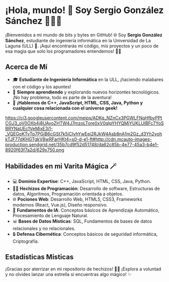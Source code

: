 # ¡Hola, mundo! 👋 Soy Sergio González Sánchez 👨‍💻✨
¡Bienvenidos a mi mundo de bits y bytes en GitHub! 🌐 Soy **Sergio González Sánchez**, estudiante de ingeniería informática en la Universidad de La Laguna (ULL) 🚀. ¡Aquí encontrarás mi código, mis proyectos y un poco de esa magia que solo los programadores entendemos! 🧙‍♂️

## Acerca de Mí
* 🎓 **Estudiante de Ingeniería Informática** en la ULL, ¡haciendo malabares con el código y los apuntes!
* 🌱 **Siempre aprendiendo** y explorando nuevos horizontes tecnológicos. ¡No hay problema, todo es parte de la aventura!
* 💬 **¡Hablemos de C++, JavaScript, HTML, CSS, Java, Python y cualquier cosa relacionada con el universo geek!**

https://ci3.googleusercontent.com/meips/ADKq_NZnCx3PGWLFNqHfbyPPtCGJ3_oV0OXb4j8UAvoZHTW4J7mzoLTore0xV0qIpYHYQMjYUKLUlBFc7YoSBRYNaUEc1VeMixE3i1-_VQEGoKTvTp7PGjB6cGSt7k5iCIvhYwEei2RJkW4Asb8nA1m2Gz_d3Yh2vohkTJF77dKHGTgkV8wRFarHKt4=s0-d-e1-ft#http://cdn.mcauto-images-production.sendgrid.net/35b7cd9f52d51748/da62c85b-4e77-45a3-b4e1-8920f63f7a2d/629x750.png

## Habilidades en mi Varita Mágica 🪄
* 💻 **Dominio Expertise**: C++, JavaScript, HTML, CSS, Java, Python.
* 🧙‍♂️ **Hechizos de Programación**: Desarrollo de software, Estructuras de datos, Algoritmos, Programación orientada a objetos.
* 🌐 **Pociones Web**: Desarrollo Web, HTML5, CSS3, Frameworks modernos (React, Vue.js), Diseño responsivo.
* 🤖 **Fundamentos de IA**: Conceptos básicos de Aprendizaje Automático, Procesamiento de Lenguaje Natural.
* 📊 **Bases de Datos Místicas**: SQL, Fundamentos de bases de datos relacionales y no relacionales.
* 🔒 **Defensa Cibernética**: Conceptos básicos de seguridad informática, Criptografía.

## Estadísticas Místicas
¡Gracias por aterrizar en mi repositorio de hechizos! 🧙‍♂️ ¡Explora a voluntad y no olvides lanzar una estrella si encuentras algo mágico! ✨

